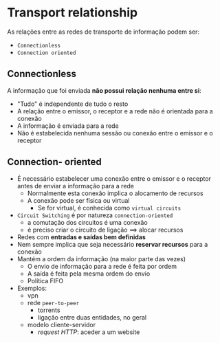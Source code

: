 # Transport relationship
As relações entre as redes de transporte de informação podem ser:

- `Connectionless `
- `Connection oriented`

## Connectionless
A informação que foi enviada **não possui relação nenhuma entre si**: 

- "Tudo" é independente de tudo o resto
- A relação entre o emissor, o receptor e a rede não é orientada para a conexão
- A informação é enviada para a rede
- Não é estabelecida nenhuma sessão ou conexão entre o emissor e o receptor


## Connection- oriented
- É necessário estabelecer uma conexão entre o emissor e o receptor antes de enviar a informação para a rede
	- Normalmente esta conexão implica o alocamento de recursos
	- A conexão pode ser física ou virtual
		- Se for virtual, é conhecida como `virtual circuits`
- `Circuit Switching` é por natureza `connection-oriented`
	- a comutação dos circuitos é uma conexão
	- é preciso criar o circuito de ligação $\implies$ alocar recursos
- 	Redes com **entradas e saídas bem definidas**
- 	Nem sempre implica que seja necessário **reservar recursos** para a conexão
- 	Mantém a ordem da informação (na maior parte das vezes)
	- 	O envio de informação para a rede é feita por ordem
	- 	A saída é feita pela mesma ordem do envio
	- 	Política FIFO
- Exemplos:
	- vpn
	- 	rede `peer-to-peer `
		- torrents
		- ligação entre duas entidades, no geral
	- modelo cliente-servidor
		- _request HTTP_: aceder a um website



